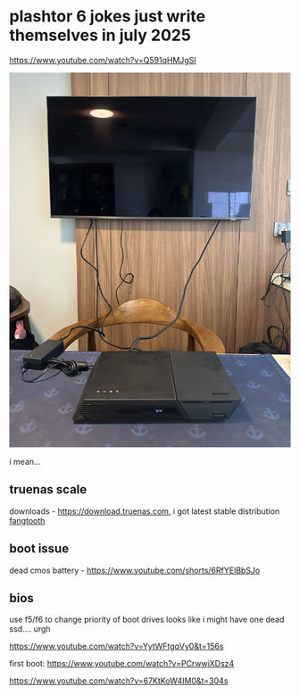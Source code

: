 # plashtor 6 jokes just write themselves in july 2025

https://www.youtube.com/watch?v=Q591qHMJgSI

![alt text](img/nas/00-plashtor-6.jpeg)

i mean...

## truenas scale

downloads - https://download.truenas.com, i got latest stable distribution [fangtooth](https://download.truenas.com/TrueNAS-Fangtooth/25.04.0/TrueNAS-SCALE-25.04.0.iso)

## boot issue

dead cmos battery - https://www.youtube.com/shorts/6RfYElBbSJo

## bios

use f5/f6 to change priority of boot drives
looks like i might have one dead ssd.... urgh 

https://www.youtube.com/watch?v=YytWFtgqVy0&t=156s

first boot: https://www.youtube.com/watch?v=PCrwwiXDsz4

https://www.youtube.com/watch?v=67KtKoW4IM0&t=304s